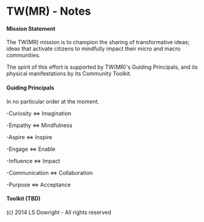 TW(MR) - Notes
==============

#### Mission Statement

The TW(MR) mission is to champion the sharing of transformative ideas; ideas that activate citizens to mindfully impact their micro and macro communities. 

The spirit of this effort is supported by TW(MR)'s Guiding Principals, and its physical manifestations by its Community Toolkit. 



#### Guiding Principals
In no particular order at the moment.

-Curiosity <=> Imagination

-Empathy <=> Mindfulness

-Aspire  <=> Inspire

-Engage <=> Enable

-Influence <=> Impact

-Communication <=> Collaboration

-Purpose <=> Acceptance


#### Toolkit (TBD)




(c) 2014 LS Dowright - All rights reserved
